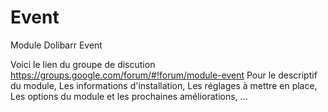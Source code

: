 # Event
Module Dolibarr Event

Voici le lien du groupe de discution https://groups.google.com/forum/#!forum/module-event
Pour le descriptif du module,
Les informations d'installation,
Les réglages à mettre en place,
Les options du module et les prochaines améliorations, ...
